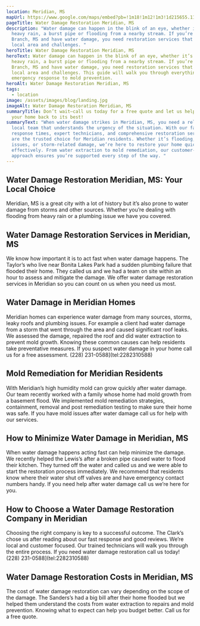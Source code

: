 ```yaml
---
location: Meridian, MS
mapUrl: https://www.google.com/maps/embed?pb=!1m18!1m12!1m3!1d215655.11264632776!2d-88.85676745094452!3d32.37597575761235!2m3!1f0!2f0!3f0!3m2!1i1024!2i768!4f13.1!3m3!1m2!1s0x88847dc09ed90729%3A0x242246cb2099fcb6!2sMeridian%2C%20MS%2C%20USA!5e0!3m2!1sen!2sph!4v1728660660298!5m2!1sen!2sph
pageTitle: Water Damage Restoration Meridian, MS
description: "Water damage can happen in the blink of an eye, whether it’s from
  heavy rain, a burst pipe or flooding from a nearby stream. If you’re in Olive
  Branch, MS and have water damage, you need restoration services that know the
  local area and challenges. "
heroTitle: Water Damage Restoration Meridian, MS
heroText: Water damage can happen in the blink of an eye, whether it’s from
  heavy rain, a burst pipe or flooding from a nearby stream. If you’re in Olive
  Branch, MS and have water damage, you need restoration services that know the
  local area and challenges. This guide will walk you through everything from
  emergency response to mold prevention.
heroAlt: Water Damage Restoration Meridian, MS
tags:
  - location
image: /assets/images/blog/landing.jpg
imageAlt: Water Damage Restoration Meridian, MS
summaryTitle: Don’t wait—call us today for a free quote and let us help you get
  your home back to its best!
summaryText: "When water damage strikes in Meridian, MS, you need a reliable
  local team that understands the urgency of the situation. With our fast
  response times, expert technicians, and comprehensive restoration services, we
  are the trusted choice for Meridian residents. Whether it’s flooding, plumbing
  issues, or storm-related damage, we’re here to restore your home quickly and
  effectively. From water extraction to mold remediation, our customer-focused
  approach ensures you’re supported every step of the way. "
---
```

## Water Damage Restoration Meridian, MS: Your Local Choice

Meridian, MS is a great city with a lot of history but it’s also prone to water damage from storms and other sources. Whether you’re dealing with flooding from heavy rain or a plumbing issue we have you covered.

## Water Damage Restoration Services in Meridian, MS

We know how important it is to act fast when water damage happens. The Taylor’s who live near Bonita Lakes Park had a sudden plumbing failure that flooded their home. They called us and we had a team on site within an hour to assess and mitigate the damage. We offer water damage restoration services in Meridian so you can count on us when you need us most.

## Water Damage in Meridian Homes

Meridian homes can experience water damage from many sources, storms, leaky roofs and plumbing issues. For example a client had water damage from a storm that went through the area and caused significant roof leaks. We assessed the damage, repaired the roof and did water extraction to prevent mold growth. Knowing these common causes can help residents take preventative measures. If you suspect water damage in your home call us for a free assessment.
(228) 231-0588](tel:2282310588)

## Mold Remediation for Meridian Residents

With Meridian’s high humidity mold can grow quickly after water damage. Our team recently worked with a family whose home had mold growth from a basement flood. We implemented mold remediation strategies, containment, removal and post remediation testing to make sure their home was safe. If you have mold issues after water damage call us for help with our services.

## How to Minimize Water Damage in Meridian, MS

When water damage happens acting fast can help minimize the damage. We recently helped the Lewis’s after a broken pipe caused water to flood their kitchen. They turned off the water and called us and we were able to start the restoration process immediately. We recommend that residents know where their water shut off valves are and have emergency contact numbers handy. If you need help after water damage call us we’re here for you.

## How to Choose a Water Damage Restoration Company in Meridian

Choosing the right company is key to a successful outcome. The Clark’s chose us after reading about our fast response and good reviews. We’re local and customer focused. Our trained technicians will walk you through the entire process. If you need water damage restoration call us today!
(228) 231-0588](tel:2282310588)

## Water Damage Restoration Costs in Meridian, MS

The cost of water damage restoration can vary depending on the scope of the damage. The Sanders’s had a big bill after their home flooded but we helped them understand the costs from water extraction to repairs and mold prevention. Knowing what to expect can help you budget better. Call us for a free quote.
